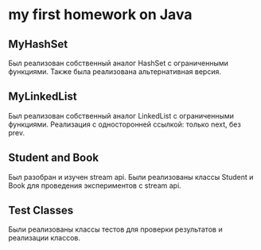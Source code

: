 # my first homework on Java
## MyHashSet
Был реализован собственный аналог HashSet с ограниченными функциями.
Также была реализована альтернативная версия.
## MyLinkedList
Был реализован собственный аналог LinkedList с ограниченными функциями.
Реализация с односторонней ссылкой: только next, без prev.
## Student and Book
Был разобран и изучен stream api.
Были реализованы классы Student и Book для проведения экспериментов с stream api.
## Test Classes
Были реализованы классы тестов для проверки результатов и реализации классов.

